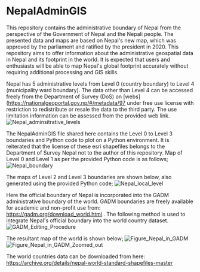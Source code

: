 # NepalAdminGIS

This repository contains the administrative boundary of Nepal from the perspective of the Government of Nepal and the Nepali people. The presented data and maps are based on Nepal's new map, which was approved by the parliament and ratified by the president in 2020. This repository aims to offer information about the administrative geospatial data in Nepal and its footprint in the world. It is expected that users and enthusiasts will be able to map Nepal's global footprint accurately without requiring additional processing and GIS skills.

Nepal has 5 administrative levels from Level 0 (country boundary) to Level 4 (municipality ward boundary). The data other than Level 4 can be accessed freely from the Department of Survey (DoS) on [webs](https://nationalgeoportal.gov.np/#/metadata/97 under free use license with restriction to redistribute or resale the data to the third party. The use limitation information can be assessed from the provided web link.
![Nepal_adminsitrative_levels](https://github.com/shravanghimire93/NepalAdminGIS/assets/83561429/e96b6e0d-9461-4eb0-ae77-a8fd6ad2a512)

The NepalAdminGIS file shared here contains the Level 0 to Level 3 boundaries and Python code to plot on a Python environment. It is reiterated that the license of these esri shapefiles belongs to the Department of Survey Nepal not to the author of this repository. 
Map of Level 0 and Level 1 as per the provided Python code is as follows;
![Nepal_boundary](https://github.com/shravanghimire93/NepalAdminGIS/assets/83561429/84fd679d-4438-4411-8836-b72dabd2391e)

The maps of Level 2 and Level 3 boundaries are shown below, also generated using the provided Python code;
![Nepal_local_level](https://github.com/shravanghimire93/NepalAdminGIS/assets/83561429/b2a1e6a5-00ec-458f-84f3-6a56ab79b596)

Here the official boundary of Nepal is incorporated into the GADM administrative boundary of the world. GADM boundaries are freely available for academic and non-profit use from: https://gadm.org/download_world.html . The following method is used to integrate Nepal's official boundary into the world country dataset.
![GADM_Editing_Procedure](https://github.com/shravanghimire93/NepalAdminGIS/assets/83561429/79192bde-59d9-43a8-b029-f45885da89c7)

The resultant map of the world is shown below;
![Figure_Nepal_in_GADM](https://github.com/shravanghimire93/NepalAdminGIS/assets/83561429/85a93808-8b04-4cbf-9002-3a51cd9686b6)
![Figure_Nepal_in_GADM_Zoomed_out](https://github.com/shravanghimire93/NepalAdminGIS/assets/83561429/4f20882e-aade-49e9-8fd8-2ceec9d518d7)

The world countries data can be downloaded from here: https://archive.org/details/nepal-world-standard-shapefiles-master
